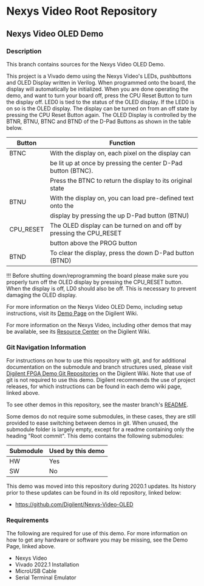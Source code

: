 # Nexys Video Root Repository

## Nexys Video OLED Demo

### Description

This branch contains sources for the Nexys Video OLED Demo.

This project is a Vivado demo using the Nexys Video's LEDs, pushbuttons and OLED Display written in Verilog. When programmed onto the board,  the display will automatically be initialized. When you are done operating the demo, and want to turn your board off, press the CPU Reset Button to turn the display off. LED0 is tied to the status of the OLED display. If the LED0 is on so is the OLED display. The display can be turned on from an off state by pressing the CPU Reset Button again. The OLED Display is controlled by the BTNR, BTNU, BTNC and BTND of the D-Pad Buttons as shown in the table below.

| Button     | Function                                                           |
| ---------- | ------------------------------------------------------------------ |
| BTNC       | With the display on, each pixel on the display can                 | 
|            | be lit up at once by pressing the center D-Pad button (BTNC).      |
|            | Press the BTNC to return the display to its original state         |
| BTNU       | With the display on, you can load pre-defined text onto the        |
|            | display by pressing the up D-Pad button (BTNU)                     |                          
| CPU_RESET  | The OLED display can be turned on and off by pressing the CPU_RESET|
|  	     | button above the PROG button                                       |
| BTND       | To clear the display, press the down D-Pad button (BTND)           |

!!! Before shutting down/reprogramming the board please make sure you properly turn off the OLED display by pressing the CPU_RESET button. When the display is off, LD0 should also be off.
This is necessary to prevent damaging the OLED display.

For more information on the Nexys Video OLED Demo, including setup instructions, visit its [Demo Page](https://reference.digilentinc.com/reference/programmable-logic/nexys-video/demos/oled) on the Digilent Wiki.

For more information on the Nexys Video, including other demos that may be available, see its [Resource Center](https://reference.digilentinc.com/reference/programmable-logic/nexys-video/start) on the Digilent Wiki.

### Git Navigation Information

For instructions on how to use this repository with git, and for additional documentation on the submodule and branch structures used, please visit [Digilent FPGA Demo Git Repositories](https://reference.digilentinc.com/reference/programmable-logic/documents/git) on the Digilent Wiki. Note that use of git is not required to use this demo. Digilent recommends the use of project releases, for which instructions can be found in each demo wiki page, linked above.

To see other demos in this repository, see the master branch's [README](https://github.com/Digilent/Nexys-Video).

Some demos do not require some submodules, in these cases, they are still provided to ease switching between demos in git. When unused, the submodule folder is largely empty, except for a readme containing only the heading "Root commit". This demo contains the following submodules:

| Submodule | Used by this demo |
|-----------|-------------------|
| HW        | Yes         |
| SW        | No         |
	
This demo was moved into this repository during 2020.1 updates. Its history prior to these updates can be found in its old repository, linked below:
* https://github.com/Digilent/Nexys-Video-OLED

### Requirements

The following are required for use of this demo. For more information on how to get any hardware or software you may be missing, see the Demo Page, linked above.

* Nexys Video
* Vivado 2022.1 Installation
* MicroUSB Cable
* Serial Terminal Emulator
